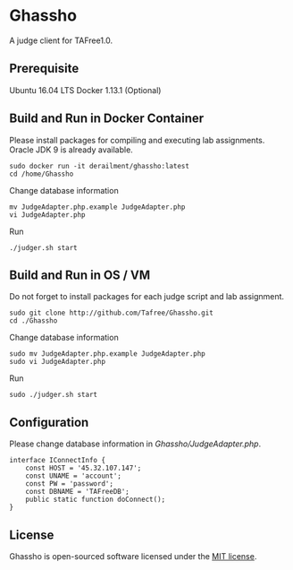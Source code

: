 # Ghassho
A judge client for TAFree1.0.

## Prerequisite
Ubuntu 16.04 LTS
Docker 1.13.1 (Optional)

## Build and Run in Docker Container 
Please install packages for compiling and executing lab assignments.
Oracle JDK 9 is already available.
```  
sudo docker run -it derailment/ghassho:latest
cd /home/Ghassho
```
Change database information
```
mv JudgeAdapter.php.example JudgeAdapter.php
vi JudgeAdapter.php
```
Run
```
./judger.sh start
```

## Build and Run in OS / VM  
Do not forget to install packages for each judge script and lab assignment. 
```
sudo git clone http://github.com/Tafree/Ghassho.git
cd ./Ghassho
```
Change database information
```
sudo mv JudgeAdapter.php.example JudgeAdapter.php
sudo vi JudgeAdapter.php
```
Run
```
sudo ./judger.sh start
```

## Configuration
Please change database information in _Ghassho/JudgeAdapter.php_.
```
interface IConnectInfo {
	const HOST = '45.32.107.147';
	const UNAME = 'account';
	const PW = 'password';
	const DBNAME = 'TAFreeDB';
	public static function doConnect();
}
```

## License
Ghassho is open-sourced software licensed under the [MIT license](http://opensource.org/licenses/MIT).
